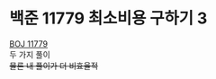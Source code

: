 # 백준 11779 최소비용 구하기 3

[BOJ 11779](https://www.acmicpc.net/problem/11779)
<br/>
두 가지 풀이
<br/>
~~물론 내 풀이가 더 비효율적~~
